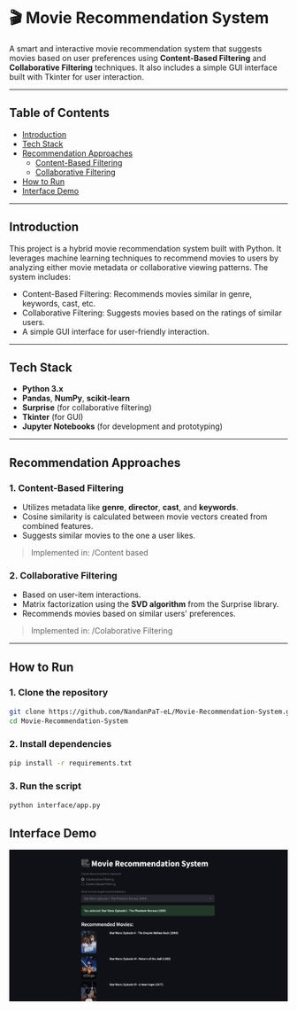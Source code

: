 # 🎬 Movie Recommendation System

A smart and interactive movie recommendation system that suggests movies based on user preferences using **Content-Based Filtering** and **Collaborative Filtering** techniques. It also includes a simple GUI interface built with Tkinter for user interaction.

---

## Table of Contents

- [Introduction](#introduction)
- [Tech Stack](#tech-stack)
- [Recommendation Approaches](#recommendation-approaches)
  - [Content-Based Filtering](#1-content-based-filtering)
  - [Collaborative Filtering](#2-collaborative-filtering)
- [How to Run](#how-to-run)
- [Interface Demo](#interface-demo)

---

## Introduction

This project is a hybrid movie recommendation system built with Python. It leverages machine learning techniques to recommend movies to users by analyzing either movie metadata or collaborative viewing patterns. The system includes:

- Content-Based Filtering: Recommends movies similar in genre, keywords, cast, etc.
- Collaborative Filtering: Suggests movies based on the ratings of similar users.
- A simple GUI interface for user-friendly interaction.

---

## Tech Stack

- **Python 3.x**
- **Pandas**, **NumPy**, **scikit-learn**
- **Surprise** (for collaborative filtering)
- **Tkinter** (for GUI)
- **Jupyter Notebooks** (for development and prototyping)

---

## Recommendation Approaches

### 1. Content-Based Filtering

- Utilizes metadata like **genre**, **director**, **cast**, and **keywords**.
- Cosine similarity is calculated between movie vectors created from combined features.
- Suggests similar movies to the one a user likes.

> Implemented in: /Content based

### 2. Collaborative Filtering

- Based on user-item interactions.
- Matrix factorization using the **SVD algorithm** from the Surprise library.
- Recommends movies based on similar users' preferences.

> Implemented in: /Colaborative Filtering

---

## How to Run

### 1. Clone the repository

```bash
git clone https://github.com/NandanPaT-eL/Movie-Recommendation-System.git
cd Movie-Recommendation-System
```

### 2. Install dependencies

```bash
pip install -r requirements.txt
```

### 3. Run the script

```bash
python interface/app.py
```

## Interface Demo

![GUI Screenshot](demo.png)
